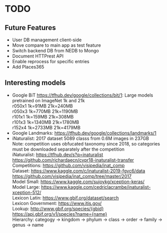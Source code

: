 # TODO

## Future Features

- User DB management client-side
- Move compare to main app as test feature
- Switch backend DB from NEDB to Mongo
- Document HTTPrest API
- Enable reprocess for specific entries
- Add Places365

## Interesting models

- Google BiT <https://tfhub.dev/google/collections/bit/1>: Large models pretrained on ImageNet 1k and 21k  
  r050x1 1k=91MB   21k=240MB  
  r050x3 1k=770MB  21k=1190MB  
  r101x1 1k=159MB  21k=308MB  
  r101x3 1k=1340MB 21k=1780MB  
  r152x4 1k=2733MB 21k=4179MB
- Google Landmarks: <https://tfhub.dev/google/collections/landmarks/1>
- iNaturalist: 2017 dataset 5089 classs from 0.6M images in 237GB  
  Note: competition uses obfucated taxonomy since 2018, so categories must be downloaded separately after the competition  
  iNaturalist: <https://tfhub.dev/s?q=inaturalist> <https://github.com/richardaecn/cvpr18-inaturalist-transfer>  
  Competitions: <https://github.com/visipedia/inat_comp>  
  Dataset: <https://www.kaggle.com/c/inaturalist-2019-fgvc6/data> <https://github.com/visipedia/inat_comp/tree/master/2017>  
  Model Small: <https://www.kaggle.com/sujoykg/xception-keras/>  
  Model Large: <https://www.kaggle.com/cedriclacrambe/inaturalist-xception-512/>  
  Lexicon Latin: <https://www.gbif.org/dataset/search>  
  Lexicon Government: <https://www.itis.gov/>  
  Lookup: <http://www.gbif.org/species/{gbid}> <https://api.gbif.org/v1/species?name={name}>  
  Hierarchy: categogy -> kingdom -> phylum -> class -> order -> family -> genus -> name  
